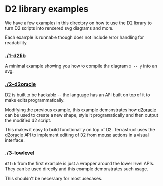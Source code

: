 # D2 library examples

We have a few examples in this directory on how to use the D2 library to turn D2 scripts
into rendered svg diagrams and more.

Each example is runnable though does not include error handling for readability.

### [./1-d2lib](./1-d2lib)

A minimal example showing you how to compile the diagram `x -> y` into an svg.

### [./2-d2oracle](./2-d2oracle)

D2 is built to be hackable -- the language has an API built on top of it to make edits
programmatically.

Modifying the previous example, this example demonstrates how
[d2oracle](../../../d2oracle) can be used to create a new shape, style it programatically
and then output the modified d2 script.

This makes it easy to build functionality on top of D2. Terrastruct uses the
[d2oracle](../../../d2oracle) API to implement editing of D2 from mouse actions in a
visual interface.

### [./3-lowlevel](./3-lowlevel)

`d2lib` from the first example is just a wrapper around the lower level APIs. They
can be used directly and this example demonstrates such usage.

This shouldn't be necessary for most usecases.
